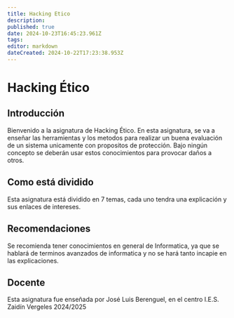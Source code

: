```yaml
---
title: Hacking Etico
description: 
published: true
date: 2024-10-23T16:45:23.961Z
tags: 
editor: markdown
dateCreated: 2024-10-22T17:23:38.953Z
---
```


# Hacking Ético
## Introducción
Bienvenido a la asignatura de Hacking Ético. En esta asignatura, se va a enseñar las herramientas y los metodos para realizar un buena evaluación de un sistema unicamente con propositos de protección.
Bajo ningún concepto se deberán usar estos conocimientos para provocar daños a otros.
## Como está dividido
Esta asignatura está dividido en 7 temas, cada uno tendra una explicación y sus enlaces de intereses.
## Recomendaciones
Se recomienda tener conocimientos en general de Informatica, ya que se hablará de terminos avanzados de informatica y no se hará tanto incapie en las explicaciones.
## Docente
Esta asignatura fue enseñada por José Luis Berenguel, en el centro I.E.S. Zaidín Vergeles 2024/2025
